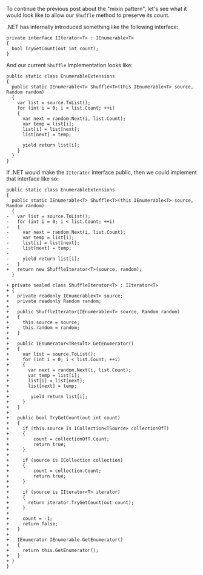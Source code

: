 To continue the previous post about the "mixin pattern", let's see what it would look like to allow our `Shuffle` method to preserve its count.

.NET has internally introduced something like the following interface:
```
private interface IIterator<T> : IEnumerable<T>
{
  bool TryGetCount(out int count);
}
```

And our current `Shuffle` implementation looks like:

```
public static class EnumerableExtensions
{
  public static IEnumerable<T> Shuffle<T>(this IEnumerable<T> source, Random random)
  {
    var list = source.ToList();
    for (int i = 0; i < list.Count; ++i)
    {
      var next = random.Next(i, list.Count);
      var temp = list[i];
      list[i] = list[next];
      list[next] = temp;

      yield return list[i];
    }
  }
}
```

If .NET would make the `IIterator` interface public, then we could implement that interface like so:

```
public static class EnumerableExtensions
{
  public static IEnumerable<T> Shuffle<T>(this IEnumerable<T> source, Random random)
  {
-   var list = source.ToList();
-   for (int i = 0; i < list.Count; ++i)
-   {
-     var next = random.Next(i, list.Count);
-     var temp = list[i];
-     list[i] = list[next];
-     list[next] = temp;
-
-     yield return list[i];
-   }
+   return new ShuffleIterator<T>(source, random);
  }

+ private sealed class ShuffleIterator<T> : IIterator<T>
+ {
+   private readonly IEnumerable<T> source;
+   private readonly Random random;
+
+   public ShuffleIterator(IEnumerable<T> source, Random random)
+   {
+     this.source = source;
+     this.random = random;
+   }
+
+   public IEnumerator<TResult> GetEnumerator()
+   {
+     var list = source.ToList();
+     for (int i = 0; i < list.Count; ++i)
+     {
+       var next = random.Next(i, list.Count);
+       var temp = list[i];
+       list[i] = list[next];
+       list[next] = temp;
+
+        yield return list[i];
+     }
+   }
+
+   public bool TryGetCount(out int count)
+   {
+     if (this.source is ICollection<TSource> collectionOfT)
+     {
+         count = collectionOfT.Count;
+         return true;
+     }
+
+     if (source is ICollection collection)
+     {
+         count = collection.Count;
+         return true;
+     }
+
+     if (source is IIterator<T> iterator)
+     {
+       return iterator.TryGetCount(out count);
+     }
+
+     count = -1;
+     return false;
+   }
+
+   IEnumerator IEnumerable.GetEnumerator()
+   {
+     return this.GetEnumerator();
+   }
+ }
}
```
